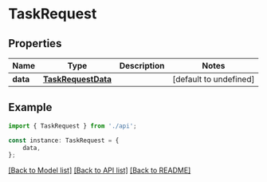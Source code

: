 # TaskRequest


## Properties

Name | Type | Description | Notes
------------ | ------------- | ------------- | -------------
**data** | [**TaskRequestData**](TaskRequestData.md) |  | [default to undefined]

## Example

```typescript
import { TaskRequest } from './api';

const instance: TaskRequest = {
    data,
};
```

[[Back to Model list]](../README.md#documentation-for-models) [[Back to API list]](../README.md#documentation-for-api-endpoints) [[Back to README]](../README.md)
